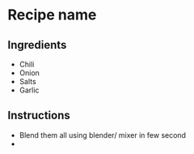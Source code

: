 # Recipe name

## Ingredients

- Chili
- Onion
- Salts
- Garlic


## Instructions

- Blend them all using blender/ mixer in few second
- 
